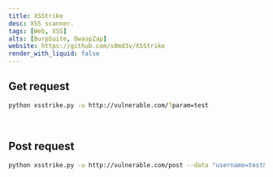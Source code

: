 ```yaml
---
title: XSStrike
desc: XSS scanner.
tags: [Web, XSS]
alts: [BurpSuite, OwaspZap]
website: https://github.com/s0md3v/XSStrike
render_with_liquid: false
---
```


## Get request

```sh
python xsstrike.py -u http://vulnerable.com/?param=test
```

<br />

## Post request

```sh
python xsstrike.py -u http://vulnerable.com/post --data "username=test&email=test&comment=test"
```